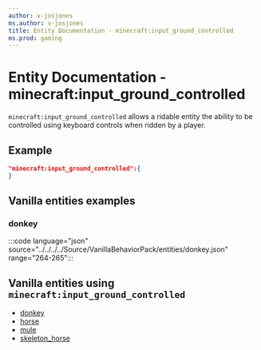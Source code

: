 ```yaml
---
author: v-josjones
ms.author: v-josjones
title: Entity Documentation - minecraft:input_ground_controlled
ms.prod: gaming
---
```


# Entity Documentation -  minecraft:input_ground_controlled

`minecraft:input_ground_controlled` allows a ridable entity the ability to be controlled using keyboard controls when ridden by a player.

## Example

```json
"minecraft:input_ground_controlled":{
}
```

## Vanilla entities examples

### donkey

:::code language="json" source="../../../../Source/VanillaBehaviorPack/entities/donkey.json" range="264-265":::

## Vanilla entities using `minecraft:input_ground_controlled`

- [donkey](../../../../Source/VanillaBehaviorPack_Snippets/entities/donkey.md)
- [horse](../../../../Source/VanillaBehaviorPack_Snippets/entities/horse.md)
- [mule](../../../../Source/VanillaBehaviorPack_Snippets/entities/mule.md)
- [skeleton_horse](../../../../Source/VanillaBehaviorPack_Snippets/entities/skeleton_horse.md)
